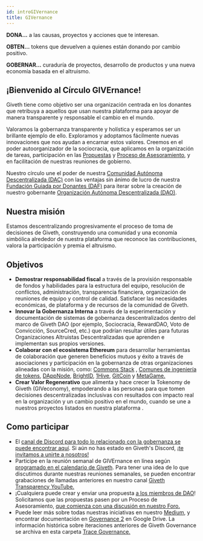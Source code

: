 ```yaml
---
id: introGIVernance
title: GIVernance
---
```


**DONA...** a las causas, proyectos y acciones que te interesan.

**OBTEN...** tokens que devuelven a quienes están donando por cambio positivo.

**GOBERNAR...** curaduría de proyectos, desarrollo de productos y una nueva economía basada en el altruismo.

## ¡Bienvenido al Círculo GIVErnance!

Giveth tiene como objetivo ser una organización centrada en los donantes que retribuya a aquellos que usan nuestra plataforma para apoyar de manera transparente y responsable el cambio en el mundo.

Valoramos la gobernanza transparente y holística y esperamos ser un brillante ejemplo de ello. Exploramos y adoptamos fácilmente nuevas innovaciones que nos ayudan a encarnar estos valores. Creemos en el poder autoorganizador de la sociocracia, que aplicamos en la organización de tareas, participación en las [Propuestas](https://forum.giveth.io/t/proposal-template/303) y [Proceso de Asesoramiento](/es/whatisgiveth/adviceProcess/), y en facilitación de nuestras reuniones de gobierno.

Nuestro círculo une el poder de nuestra [Comunidad Autónoma Descentralizada (DAC)](https://trace.giveth.io/community/giveth-dac) con las ventajas sin ánimo de lucro de nuestra [Fundación Guiada por Donantes (DAF)]( https://www.sdgimpactfund.org/giveth-foundation) para iterar sobre la creación de nuestro gobernante [Organización Autónoma Descentralizada (DAO)](https://aragon.1hive.org/#/giveth/).

## Nuestra misión

Estamos descentralizando progresivamente el proceso de toma de decisiones de Giveth, construyendo una comunidad y una economía simbólica alrededor de nuestra plataforma que reconoce las contribuciones, valora la participación y premia el altruismo.

## Objetivos

- **Demostrar responsabilidad fiscal** a través de la provisión responsable de fondos y habilidades para la estructura del equipo, resolución de conflictos, administración, transparencia financiera, organización de reuniones de equipo y control de calidad. Satisfacer las necesidades económicas, de plataforma y de recursos de la comunidad de Giveth.
- **Innovar la Gobernanza Interna** a través de la experimentación y documentación de sistemas de gobernanza descentralizados dentro del marco de Giveth DAO (por ejemplo, Sociocracia, RewardDAO, Voto de Convicción, SourceCred, etc.) que podrían resultar útiles para futuras Organizaciones Altruistas Descentralizadas que aprenden e implementan sus propios versiones.
- **Colaborar con el ecosistema Ethereum** para desarrollar herramientas de colaboración que generen beneficios mutuos y éxito a través de asociaciones y participación en la gobernanza de otras organizaciones alineadas con la misión, como: [Commons Stack](https://commonsstack.org/) , [Comunes de ingeniería de tokens](https://forum.tecommons.org/), [DAppNode](https://dappnode.io/), [BrightID](https://www.brightid.org/), [ 1Hive](https://about.1hive.org/), [GitCoin](https://gitcoin.co/) y [MetaGame.](https://wiki.metagame.wtf/)
- **Crear Valor Regenerativo** que alimenta y hace crecer la Tokenomy de Giveth (GIVeconomy), empoderando a las personas para que tomen decisiones descentralizadas inclusivas con resultados con impacto real en la organización y un cambio positivo en el mundo, cuando se une a nuestros proyectos listados en nuestra plataforma .

## Como participar

- El [canal de Discord para todo lo relacionado con la gobernanza se puede encontrar aquí](https://discord.com/channels/679428761438912522/762764762164887562). Si aún no has estado en Giveth's Discord, [¡te invitamos a unirte a nosotros!](https://discord.gg/965AGEaz)
- Participe en la reunión semanal de GIVErnance en línea según [programado en el calendario de Giveth](https://calendar.google.com/calendar/embed?src=givethdotio%40gmail.com&ctz=America%2FCosta_Rica). Para tener una idea de lo que discutimos durante nuestras reuniones semanales, se pueden encontrar grabaciones de llamadas anteriores en nuestro canal [Giveth Transparency YouTube.](https://www.youtube.com/channel/UCdqmP4axeI1hNmX20aZsOwg)
- ¡Cualquiera puede crear y enviar una propuesta [a los miembros de DAO](https://aragon.1hive.org/#/giveth/)! Solicitamos que las propuestas pasen por un Proceso de Asesoramiento, [que comienza con una discusión en nuestro Foro.](https://forum.giveth.io/)
- Puede leer más sobre todas nuestras iniciativas en nuestro [Medium](https://medium.com/giveth/), y encontrar documentación en [Governance 2](https://drive.google.com/drive/folders/1Jv2xcYsbMTqmUtDOfWV6yT0vy51PVW1J?usp=sharing) en Google Drive. La información histórica sobre iteraciones anteriores de Giveth Governance se archiva en esta carpeta [Trace Governance.](https://drive.google.com/drive/folders/15LF6NQx9KJDRtT1hACKIrNFr1rwAbAgZ?usp=sharing)